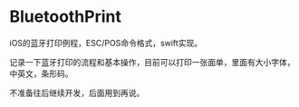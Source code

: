 # BluetoothPrint
iOS的蓝牙打印例程，ESC/POS命令格式，swift实现。

记录一下蓝牙打印的流程和基本操作，目前可以打印一张面单，里面有大小字体，中英文，条形码。

不准备往后继续开发，后面用到再说。
